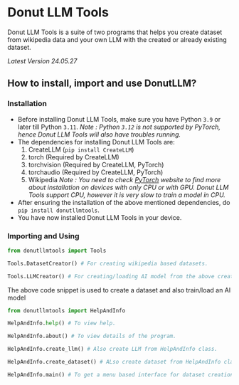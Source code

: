 # Donut LLM Tools
Donut LLM Tools is a suite of two programs that helps you create dataset from wikipedia data and your own LLM with the created or already existing dataset.

*Latest Version 24.05.27*

## How to install, import and use DonutLLM?
### Installation
* Before installing Donut LLM Tools, make sure you have Python `3.9` or later till Python `3.11`. *Note : Python `3.12` is not supported by PyTorch, hence Donut LLM Tools will also have troubles running.* 
* The dependencies for installing Donut LLM Tools are:
    1. CreateLLM (`pip install CreateLLM`)
    2. torch (Required by CreateLLM)
    3. torchvision (Required by CreateLLM, PyTorch)
    4. torchaudio (Required by CreateLLM, PyTorch)
    5. Wikipedia
    *Note : You need to check [PyTorch](https://pytorch.org) website to find more about installation on devices with only CPU or with GPU. Donut LLM Tools support CPU, however it is very slow to train a model in CPU.*
* After ensuring the installation of the above mentioned dependencies, do `pip install donutllmtools`.
* You have now installed Donut LLM Tools in your device.

### Importing and Using
```python
from donutllmtools import Tools

Tools.DatasetCreator() # For creating wikipedia based datasets.

Tools.LLMCreator() # For creating/loading AI model from the above created dataset or a custom dataset.
```

The above code snippet is used to create a dataset and also train/load an AI model

```python
from donutllmtools import HelpAndInfo

HelpAndInfo.help() # To view help.

HelpAndInfo.about() # To view details of the program.

HelpAndInfo.create_llm() # Also create LLM from HelpAndInfo class.

HelpAndInfo.create_dataset() # ALso create dataset from HelpAndInfo class.

HelpAndInfo.main() # To get a menu based interface for dataset creation or model load/creation.
```
